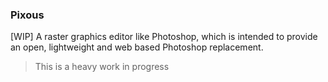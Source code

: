 ### Pixous

[WIP] A raster graphics editor like Photoshop, which is intended to provide an open, lightweight and web based Photoshop replacement.

> This is a heavy work in progress
